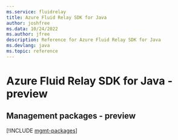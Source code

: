 ```yaml
---
ms.service: fluidrelay
title: Azure Fluid Relay SDK for Java
author: joshfree
ms.data: 10/24/2022
ms.author: jfree
description: Reference for Azure Fluid Relay SDK for Java
ms.devlang: java
ms.topic: reference
---
```

# Azure Fluid Relay SDK for Java - preview

## Management packages - preview
[!INCLUDE [mgmt-packages](fluid-relay-mgmt-index.md)]